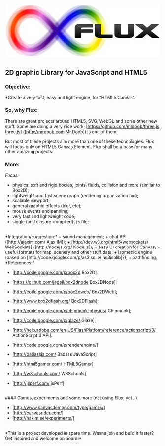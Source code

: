 ![](/visual/flux_logo.jpg)
==========================

## 2D graphic Library for JavaScript and HTML5



### Objective:
*Create a very fast, easy and light engine, for "HTML5 Canvas".
<br />
### So, why Flux:
There are great projects around HTML5, SVG, WebGL and some other new stuff. Some are doing a very nice work; [https://github.com/mrdoob/three.js three.js] ([http://mrdoob.com Mr.Doob]) is one of them.

But most of these projects aim more than one of these technologies. Flux will focus only on HTML5 Canvas Element. Flux shall be a base for many other amazing projects.
<br />
### More:

*Focus:*

+ physics: soft and rigid bodies, joints, fluids, collision and more (similar to Box2D);
+ lightweight and fast scene graph (rendering organization too);
+ scalable viewport; 
+ general graphic effects (blur, etc);
+ mouse events and panning;
+ very fast and lightweight code;
+ single (and closure-compiled)`.js` file;

<br />
*Integration/suggestion:*
+ sound management;
+ chat API ([http://ajaxim.com/ Ajax IM]);
+ [http://dev.w3.org/html5/websockets/ WebSockets] ([http://nodejs.org/ Node.js]);
+ easy UI creation for Canvas;
+ useful formats for map, scenery and other stuff data;
+ isometric engine (based on [http://code.google.com/p/as3isolib/ as3isolib]?);
+ pathfinding.

<br />
*References:*

+ [http://code.google.com/p/box2d Box2D]
+ [https://github.com/jadell/box2dnode Box2DNode];
+ [http://code.google.com/p/box2dweb/ Box2DWeb];
+ [http://www.box2dflash.org/ Box2DFlash];
+ [http://code.google.com/p/chipmunk-physics/ Chipmunk];
+ [http://code.google.com/p/glaze/ Glaze];
+ [http://help.adobe.com/en_US/FlashPlatform/reference/actionscript/3/ ActionScript 3 API].
+ [http://code.google.com/p/renderengine/]

+ [http://badassjs.com/ Badass JavaScript]
+ [http://html5gamer.com/ HTML5Gamer]
+ [http://w3schools.com/ W3Schools]
+ [http://jsperf.com/ jsPerf]

<br/>
#### Games, experiments and some more (not using Flux, yet...)

+ [http://www.canvasdemos.com/type/games/]
+ [http://canvasrider.com/]
+ [http://hakim.se/experiments/]

<br />
*This is a project developed in spare time. Wanna join and build it faster? Get inspired and welcome on board!*
